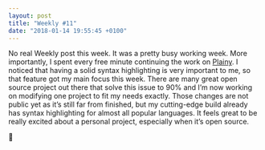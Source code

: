 ```yaml
---
layout: post
title: "Weekly #11"
date: "2018-01-14 19:55:45 +0100"
---
```

No real Weekly post this week. It was a pretty busy working week. More importantly, I spent every free minute continuing the work on [Plainy](https://github.com/hartlco/plainy). I noticed that having a solid syntax highlighting is very important to me, so that feature got my main focus this week. There are many great open source project out there that solve this issue to 90% and I’m now working on modifying one project to fit my needs exactly. Those changes are not public yet as it’s still far from finished, but my cutting-edge build already has syntax highlighting for almost all popular languages.
It feels great to be really excited about a personal project, especially when it’s open source.

🖖
